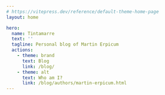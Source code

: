 ```yaml
---
# https://vitepress.dev/reference/default-theme-home-page
layout: home

hero:
  name: Tintamarre
  text: ''
  tagline: Personal blog of Martin Erpicum
  actions:
    - theme: brand
      text: Blog
      link: /blog/
    - theme: alt
      text: Who am I?
      link: /blog/authors/martin-erpicum.html
---
```

